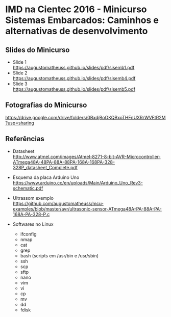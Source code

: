 # IMD na Cientec 2016 - Minicurso Sistemas Embarcados: Caminhos e alternativas de desenvolvimento  

## Slides do Minicurso  
* Slide 1  
https://augustomatheuss.github.io/slides/pdf/sisemb1.pdf  
* Slide 2  
https://augustomatheuss.github.io/slides/pdf/sisemb4.pdf  
* Slide 3  
https://augustomatheuss.github.io/slides/pdf/sisemb5.pdf  

## Fotografias do Minicurso  
https://drive.google.com/drive/folders/0BxdjBoOKQBxoTHFnUXRrWVFtR2M?usp=sharing  

## Referências  
  
* Datasheet  
http://www.atmel.com/images/Atmel-8271-8-bit-AVR-Microcontroller-ATmega48A-48PA-88A-88PA-168A-168PA-328-328P_datasheet_Complete.pdf  
  
* Esquema da placa Arduino Uno  
https://www.arduino.cc/en/uploads/Main/Arduino_Uno_Rev3-schematic.pdf  
  
* Ultrassom exemplo  
https://github.com/augustomatheuss/mcu-examples/blob/master/avr/ultrasonic-sensor-ATmega48A-PA-88A-PA-168A-PA-328-P.c  

* Softwares no Linux  
	* ifconfig  
	* nmap  
	* cat  
	* grep  
	* bash (scripts em /usr/bin e /usr/sbin)
	* ssh
	* scp  
	* sftp    
	* nano  
	* vim  
	* vi  
	* cp  
	* mv  
	* dd  
	* fdisk  


